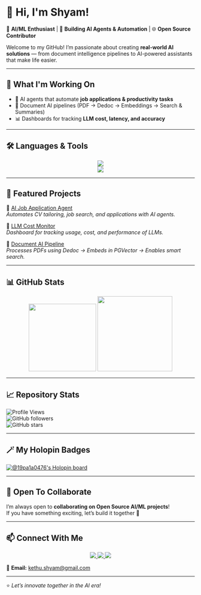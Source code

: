 # 👋 Hi, I'm Shyam!

🚀 **AI/ML Enthusiast** | 🤖 **Building AI Agents & Automation** | 🌐 **Open Source Contributor**

Welcome to my GitHub! I’m passionate about creating **real-world AI solutions** — from document intelligence pipelines to AI-powered assistants that make life easier.  

---

## 🔭 What I'm Working On
- 🧠 AI agents that automate **job applications & productivity tasks**  
- 📂 Document AI pipelines (PDF → Dedoc → Embeddings → Search & Summaries)  
- 📊 Dashboards for tracking **LLM cost, latency, and accuracy**  

---

## 🛠️ Languages & Tools
<p align="center">
  <img src="https://skillicons.dev/icons?i=python,java,docker,git,github,azure,aws" />
  <br>
  <img src="https://skillicons.dev/icons?i=postgres,linux,vscode" />
</p>

---

## 🌟 Featured Projects
🔹 [AI Job Application Agent](#)  
*Automates CV tailoring, job search, and applications with AI agents.*  

🔹 [LLM Cost Monitor](#)  
*Dashboard for tracking usage, cost, and performance of LLMs.*  

🔹 [Document AI Pipeline](#)  
*Processes PDFs using Dedoc → Embeds in PGVector → Enables smart search.*  

---

## 📊 GitHub Stats
<p align="center">
  <img src="https://github-readme-stats.vercel.app/api?username=19pa1a0476&show_icons=true&theme=tokyonight" height="180"/>
  <img src="https://github-readme-stats.vercel.app/api/top-langs/?username=19pa1a0476&layout=compact&theme=tokyonight" height="200"/>
</p>

---

## 📈 Repository Stats
![Profile Views](https://komarev.com/ghpvc/?username=19pa1a0476&label=Profile%20Views&color=blue&style=flat)  
![GitHub followers](https://img.shields.io/github/followers/19pa1a0476?style=social)  
![GitHub stars](https://img.shields.io/github/stars/19pa1a0476?style=social)  

---

## 🪄 My Holopin Badges
[![@19pa1a0476's Holopin board](https://holopin.me/19pa1a0476)](https://holopin.io/@19pa1a0476)  

---

## 🤝 Open To Collaborate
I’m always open to **collaborating on Open Source AI/ML projects**!  
If you have something exciting, let’s build it together 🚀  

---

## 📫 Connect With Me
<p align="center">
  <a href="https://www.linkedin.com/in/shyam-chandra-reddy-kethu-b82210204/">
    <img src="https://img.shields.io/badge/LinkedIn-blue?logo=linkedin&logoColor=white&style=for-the-badge" />
  </a>
  <a href="https://twitter.com/">
    <img src="https://img.shields.io/badge/Twitter-black?logo=twitter&logoColor=white&style=for-the-badge" />
  </a>
  <a href="https://discord.com/">
    <img src="https://img.shields.io/badge/Discord-7289DA?logo=discord&logoColor=white&style=for-the-badge" />
  </a>
</p>

📧 **Email:** kethu.shyam@gmail.com  

---

⭐️ *Let’s innovate together in the AI era!*
